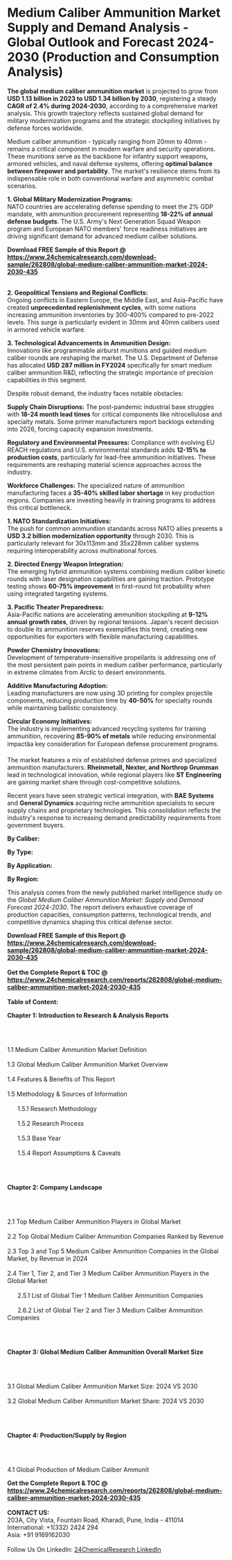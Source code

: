 <h1>Medium Caliber Ammunition Market Supply and Demand Analysis - Global Outlook and Forecast 2024-2030 (Production and Consumption Analysis)</h1><p><strong>The global medium caliber ammunition market</strong> is projected to grow from <strong>USD 1.13 billion in 2023 to USD 1.34 billion by 2030</strong>, registering a steady <strong>CAGR of 2.4% during 2024-2030</strong>, according to a comprehensive market analysis. This growth trajectory reflects sustained global demand for military modernization programs and the strategic stockpiling initiatives by defense forces worldwide.</p><p>Medium caliber ammunition - typically ranging from 20mm to 40mm - remains a critical component in modern warfare and security operations. These munitions serve as the backbone for infantry support weapons, armored vehicles, and naval defense systems, offering <strong>optimal balance between firepower and portability</strong>. The market's resilience stems from its indispensable role in both conventional warfare and asymmetric combat scenarios.</p><p><strong>1. Global Military Modernization Programs:</strong><br>
NATO countries are accelerating defense spending to meet the 2% GDP mandate, with ammunition procurement representing <strong>18-22% of annual defense budgets</strong>. The U.S. Army's Next Generation Squad Weapon program and European NATO members' force readiness initiatives are driving significant demand for advanced medium caliber solutions.</p><div><b>Download FREE Sample of this Report @ 
            <a href="https://www.24chemicalresearch.com/download-sample/262808/global-medium-caliber-ammunition-market-2024-2030-435">
            https://www.24chemicalresearch.com/download-sample/262808/global-medium-caliber-ammunition-market-2024-2030-435</a></b></div><br><p><strong>2. Geopolitical Tensions and Regional Conflicts:</strong><br>
Ongoing conflicts in Eastern Europe, the Middle East, and Asia-Pacific have created <strong>unprecedented replenishment cycles</strong>, with some nations increasing ammunition inventories by 300-400% compared to pre-2022 levels. This surge is particularly evident in 30mm and 40mm calibers used in armored vehicle warfare.</p><p><strong>3. Technological Advancements in Ammunition Design:</strong><br>
Innovations like programmable airburst munitions and guided medium caliber rounds are reshaping the market. The U.S. Department of Defense has allocated <strong>USD 287 million in FY2024</strong> specifically for smart medium caliber ammunition R&amp;D, reflecting the strategic importance of precision capabilities in this segment.</p><p>Despite robust demand, the industry faces notable obstacles:</p><p><strong>Supply Chain Disruptions:</strong> The post-pandemic industrial base struggles with <strong>18-24 month lead times</strong> for critical components like nitrocellulose and specialty metals. Some primer manufacturers report backlogs extending into 2026, forcing capacity expansion investments.</p><p><strong>Regulatory and Environmental Pressures:</strong> Compliance with evolving EU REACH regulations and U.S. environmental standards adds <strong>12-15% to production costs</strong>, particularly for lead-free ammunition initiatives. These requirements are reshaping material science approaches across the industry.</p><p><strong>Workforce Challenges:</strong> The specialized nature of ammunition manufacturing faces a <strong>35-40% skilled labor shortage</strong> in key production regions. Companies are investing heavily in training programs to address this critical bottleneck.</p><p><strong>1. NATO Standardization Initiatives:</strong><br>
The push for common ammunition standards across NATO allies presents a <strong>USD 3.2 billion modernization opportunity</strong> through 2030. This is particularly relevant for 30x113mm and 35x228mm caliber systems requiring interoperability across multinational forces.</p><p><strong>2. Directed Energy Weapon Integration:</strong><br>
The emerging hybrid ammunition systems combining medium caliber kinetic rounds with laser designation capabilities are gaining traction. Prototype testing shows <strong>60-75% improvement</strong> in first-round hit probability when using integrated targeting systems.</p><p><strong>3. Pacific Theater Preparedness:</strong><br>
Asia-Pacific nations are accelerating ammunition stockpiling at <strong>9-12% annual growth rates</strong>, driven by regional tensions. Japan's recent decision to double its ammunition reserves exemplifies this trend, creating new opportunities for exporters with flexible manufacturing capabilities.</p><p><strong>Powder Chemistry Innovations:</strong><br>
    Development of temperature-insensitive propellants is addressing one of the most persistent pain points in medium caliber performance, particularly in extreme climates from Arctic to desert environments.</p><p><strong>Additive Manufacturing Adoption:</strong><br>
    Leading manufacturers are now using 3D printing for complex projectile components, reducing production time by <strong>40-50%</strong> for specialty rounds while maintaining ballistic consistency.</p><p><strong>Circular Economy Initiatives:</strong><br>
    The industry is implementing advanced recycling systems for training ammunition, recovering <strong>85-90% of metals</strong> while reducing environmental impactâa key consideration for European defense procurement programs.</p><p>The market features a mix of established defense primes and specialized ammunition manufacturers. <strong>Rheinmetall, Nexter, and Northrop Grumman</strong> lead in technological innovation, while regional players like <strong>ST Engineering</strong> are gaining market share through cost-competitive solutions.</p><p>Recent years have seen strategic vertical integration, with <strong>BAE Systems</strong> and <strong>General Dynamics</strong> acquiring niche ammunition specialists to secure supply chains and proprietary technologies. This consolidation reflects the industry's response to increasing demand predictability requirements from government buyers.</p><p><strong>By Caliber:</strong></p><p><strong>By Type:</strong></p><p><strong>By Application:</strong></p><p><strong>By Region:</strong></p><p>This analysis comes from the newly published market intelligence study on the <em>Global Medium Caliber Ammunition Market: Supply and Demand Forecast 2024-2030</em>. The report delivers exhaustive coverage of production capacities, consumption patterns, technological trends, and competitive dynamics shaping this critical defense sector.</p><div><b>Download FREE Sample of this Report @ 
            <a href="https://www.24chemicalresearch.com/download-sample/262808/global-medium-caliber-ammunition-market-2024-2030-435">
            https://www.24chemicalresearch.com/download-sample/262808/global-medium-caliber-ammunition-market-2024-2030-435</a></b></div><br><div><b>Get the Complete Report & TOC @ 
            <a href="https://www.24chemicalresearch.com/reports/262808/global-medium-caliber-ammunition-market-2024-2030-435">
            https://www.24chemicalresearch.com/reports/262808/global-medium-caliber-ammunition-market-2024-2030-435</a></b></div><br>
            <b>Table of Content:</b><p><p><strong>Chapter 1: Introduction to Research &amp; Analysis Reports</strong></p><br />
<br />
<p>1.1 Medium Caliber Ammunition Market Definition<br /><br />
1.3 Global Medium Caliber Ammunition Market Overview<br /><br />
1.4 Features &amp; Benefits of This Report<br /><br />
1.5 Methodology &amp; Sources of Information<br /><br />
&nbsp;&nbsp;&nbsp;&nbsp;&nbsp; 1.5.1 Research Methodology<br /><br />
&nbsp;&nbsp;&nbsp;&nbsp;&nbsp; 1.5.2 Research Process<br /><br />
&nbsp;&nbsp;&nbsp;&nbsp;&nbsp; 1.5.3 Base Year<br /><br />
&nbsp;&nbsp;&nbsp;&nbsp;&nbsp; 1.5.4 Report Assumptions &amp; Caveats</p><br />
<br />
<p><strong>Chapter 2: Company Landscape</strong></p><br />
<br />
<p>2.1 Top Medium Caliber Ammunition Players in Global Market<br /><br />
2.2 Top Global Medium Caliber Ammunition Companies Ranked by Revenue<br /><br />
2.3 Top 3 and Top 5 Medium Caliber Ammunition Companies in the Global Market, by Revenue in 2024<br /><br />
2.4 Tier 1, Tier 2, and Tier 3 Medium Caliber Ammunition Players in the Global Market<br /><br />
&nbsp;&nbsp;&nbsp;&nbsp;&nbsp; 2.5.1 List of Global Tier 1 Medium Caliber Ammunition Companies<br /><br />
&nbsp;&nbsp;&nbsp;&nbsp;&nbsp; 2.6.2 List of Global Tier 2 and Tier 3 Medium Caliber Ammunition Companies</p><br />
<br />
<p><strong>Chapter 3: Global Medium Caliber Ammunition Overall Market Size</strong></p><br />
<br />
<p>3.1 Global Medium Caliber Ammunition Market Size: 2024 VS 2030<br /><br />
3.2 Global Medium Caliber Ammunition Market Share: 2024 VS 2030</p><br />
<br />
<p><strong>Chapter 4: Production/Supply by Region</strong></p><br />
<br />
<p>4.1 Global Production of Medium Caliber Ammunit</p><div><b>Get the Complete Report & TOC @ 
            <a href="https://www.24chemicalresearch.com/reports/262808/global-medium-caliber-ammunition-market-2024-2030-435">
            https://www.24chemicalresearch.com/reports/262808/global-medium-caliber-ammunition-market-2024-2030-435</a></b></div><br><b>CONTACT US:</b><br>
            203A, City Vista, Fountain Road, Kharadi, Pune, India - 411014<br>
            International: +1(332) 2424 294<br>
            Asia: +91 9169162030 <br><br>
            Follow Us On LinkedIn: <a href="https://www.linkedin.com/company/24chemicalresearch/">24ChemicalResearch LinkedIn</a>